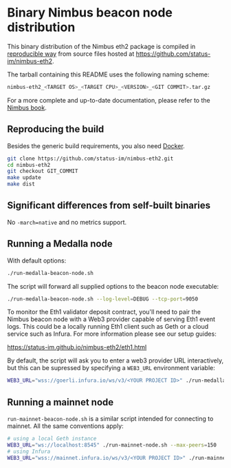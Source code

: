 # Binary Nimbus beacon node distribution

This binary distribution of the Nimbus eth2 package is compiled
in [reproducible way](https://reproducible-builds.org/) from source files
hosted at https://github.com/status-im/nimbus-eth2.

The tarball containing this README uses the following naming scheme:

```bash
nimbus-eth2_<TARGET OS>_<TARGET CPU>_<VERSION>_<GIT COMMIT>.tar.gz
```

For a more complete and up-to-date documentation, please refer to the [Nimbus book](https://status-im.github.io/nimbus-eth2/).

## Reproducing the build

Besides the generic build requirements, you also need [Docker](https://www.docker.com/).

```bash
git clone https://github.com/status-im/nimbus-eth2.git
cd nimbus-eth2
git checkout GIT_COMMIT
make update
make dist
```

## Significant differences from self-built binaries

No `-march=native` and no metrics support.

## Running a Medalla node

With default options:

```bash
./run-medalla-beacon-node.sh
```

The script will forward all supplied options to the beacon node executable:

```bash
./run-medalla-beacon-node.sh --log-level=DEBUG --tcp-port=9050
```

To monitor the Eth1 validator deposit contract, you'll need to pair
the Nimbus beacon node with a Web3 provider capable of serving Eth1
event logs. This could be a locally running Eth1 client such as Geth
or a cloud service such as Infura. For more information please see
our setup guides:

https://status-im.github.io/nimbus-eth2/eth1.html

By default, the script will ask you to enter a web3 provider URL interactively,
but this can be supressed by specifying a `WEB3_URL` environment variable:

```bash
WEB3_URL="wss://goerli.infura.io/ws/v3/<YOUR PROJECT ID>" ./run-medalla-beacon-node.sh
```

## Running a mainnet node

`run-mainnet-beacon-node.sh` is a similar script intended for connecting to mainnet.
All the same conventions apply:

```bash
# using a local Geth instance
WEB3_URL="ws://localhost:8545" ./run-mainnet-node.sh --max-peers=150
# using Infura
WEB3_URL="wss://mainnet.infura.io/ws/v3/<YOUR PROJECT ID>" ./run-mainnet-beacon-node.sh
```

